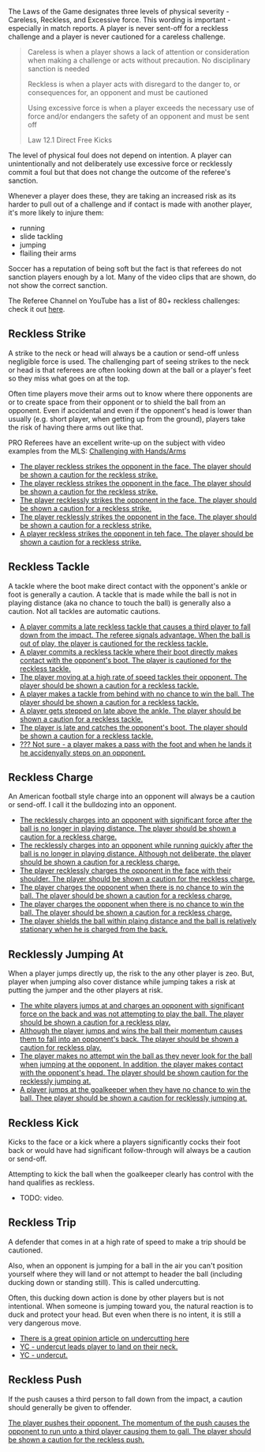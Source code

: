 The Laws of the Game designates three levels of physical severity - Careless, Reckless, and Excessive force. This wording is important - especially in match reports. A player is never sent-off for a reckless challenge and a player is never cautioned for a careless challenge.

> Careless is when a player shows a lack of attention or consideration when making a challenge or acts without precaution. No disciplinary sanction is needed
> 
> Reckless is when a player acts with disregard to the danger to, or consequences for, an opponent and must be cautioned
> 
> Using excessive force is when a player exceeds the necessary use of force and/or endangers the safety of an opponent and must be sent off
> 
> Law 12.1 Direct Free Kicks

The level of physical foul does not depend on intention. A player can unintentionally and not deliberately use excessive force or recklessly commit a foul but that does not change the outcome of the referee's sanction.

Whenever a player does these, they are taking an increased risk as its harder to pull out of a challenge and if contact is made with another player, it's more likely to injure them:
- running
- slide tackling
- jumping
- flailing their arms

Soccer has a reputation of being soft but the fact is that referees do not sanction players enough by a lot. Many of the video clips that are shown, do not show the correct sanction.

The Referee Channel on YouTube has a list of 80+ reckless challenges: check it out [here](https://www.youtube.com/playlist?list=PL4OiywE4asSdqTZIY2Lpw9ks2BY5ExiR9).

## Reckless Strike

A strike to the neck or head will always be a caution or send-off unless negligible force is used. The challenging part of seeing strikes to the neck or head is that referees are often looking down at the ball or a player's feet so they miss what goes on at the top.

Often time players move their arms out to know where there opponents are or to create space from their opponent or to shield the ball from an opponent. Even if accidental and even if the opponent's head is lower than usually (e.g. short player, when getting up from the ground), players take the risk of having there arms out like that. 

PRO Referees have an excellent write-up on the subject with video examples from the MLS: [Challenging with Hands/Arms](https://proreferees.com/2020/04/20/pro-insight-tool-or-weapon-challenging-with-hands-arms/)

- [The player reckless strikes the opponent in the face. The player should be shown a caution for the reckless strike.](https://youtu.be/Zxnn7GNixcQ?t=876)
- [The player reckless strikes the opponent in the face. The player should be shown a caution for the reckless strike.](https://youtu.be/06lqnmddvKQ?t=142)
- [The player recklessly strikes the opponent in the face. The player should be shown a caution for a reckless strike.](https://youtu.be/N9gHcVw_aws?t=714)
- [The player recklessly strikes the opponent in the face. The player should be shown a caution for a reckless strike.](https://www.youtube.com/watch?v=nRJUKBI9Fnk&t=717s)
- [A player reckless strikes the opponent in teh face. The player should be shown a caution for a reckless strike.](https://youtu.be/nRJUKBI9Fnk?t=711)

## Reckless Tackle

A tackle where the boot make direct contact with the opponent's ankle or foot is generally a caution. A tackle that is made while the ball is not in playing distance (aka no chance to touch the ball) is generally also a caution. Not all tackles are automatic cautions.

- [A player commits a late reckless tackle that causes a third player to fall down from the impact. The referee signals advantage. When the ball is out of play, the player is cautioned for the reckless tackle.](https://youtu.be/eFxYX4x1za0?t=790)
- [A player commits a reckless tackle where their boot directly makes contact with the opponent's boot. The player is cautioned for the reckless tackle.](https://youtu.be/GBHiiU8lekE?t=386)
- [The player moving at a high rate of speed tackles their opponent. The player should be shown a caution for a reckless tackle.](https://youtu.be/D6964pIyGlg)
- [A player makes a tackle from behind with no chance to win the ball. The player should be shown a caution for a reckless tackle.](https://youtu.be/ICuWXmOqcho)
- [A player gets stepped on late above the ankle. The player should be shown a caution for a reckless tackle.](https://www.youtube.com/watch?v=ppq4hrSv2Tc&t=154s)
- [The player is late and catches the opponent's boot. The player should be shown a caution for a reckless tackle.](https://www.youtube.com/watch?v=WJP50N3Jq-E)
- [??? Not sure - a player makes a pass with the foot and when he lands it he accidenyally steps on an opponent.](https://youtu.be/cC2xKHflYkY?feature=shared&t=785)

## Reckless Charge

An American football style charge into an opponent will always be a caution or send-off. I call it the bulldozing into an opponent. 

- [The recklessly charges into an opponent with significant force after the ball is no longer in playing distance. The player should be shown a caution for a reckless charge.](https://youtu.be/Zxnn7GNixcQ?t=678)
- [The recklessly charges into an opponent while running quickly after the ball is no longer in playing distance. Although not deliberate, the player should be shown a caution for a reckless charge.](https://youtu.be/GBHiiU8lekE?t=420)
- [The player recklessly charges the opponent in the face with their shoulder. The player should be shown a caution for the reckless charge.](https://youtu.be/GBHiiU8lekE?t=217)
- [The player charges the opponent when there is no chance to win the ball. The player should be shown a caution for a reckless charge. ](https://youtu.be/7cZpV_ZAfzw)
- [The player charges the opponent when there is no chance to win the ball. The player should be shown a caution for a reckless charge.](https://youtu.be/vR3DpyYTH2k)
- [The player shields the ball within plaing distance and the ball is relatively stationary when he is charged from the back.](https://youtu.be/79cBWbiWElA?feature=shared&t=605)

## Recklessly Jumping At

When a player jumps directly up, the risk to the any other player is zeo. But, player when jumping also cover distance while jumping takes a risk at putting the jumper and the other players at risk. 

- [ The white players jumps at and charges an opponent with significant force on the back and was not attempting to play the ball. The player should be shown a caution for a reckless play.](https://youtu.be/u-y3AiAm2pI?t=606)
- [Although the player jumps and wins the ball their momentum causes them to fall into an opponent's back. The player should be shown a caution for reckless play.](https://youtu.be/GYWeklAEl_0?t=6)
- [The player makes no attempt win the ball as they never look for the ball when jumping at the opponent. In addition, the player makes contact with the opponent's head. The player should be shown caution for the recklessly jumping at.](https://youtu.be/CjSmyUcN_XY)
- [A player jumps at the goalkeeper when they have no chance to win the ball. Thee player should be shown a caution for recklessly jumping at.](https://youtu.be/7S_jphEXARY)

## Reckless Kick

Kicks to the face or a kick where a players significantly cocks their foot back or would have had significant follow-through will always be a caution or send-off.

Attempting to kick the ball when the goalkeeper clearly has control with the hand qualifies as reckless.
- TODO: video.

## Reckless Trip

A defender that comes in at a high rate of speed to make a trip should be cautioned. 

Also, when an opponent is jumping for a ball in the air you can't position yourself where they will land or not attempt to header the ball (including ducking down or standing still). This is called undercutting. 

Often, this ducking down action is done by other players but is not intentional. When someone is jumping toward you, the natural reaction is to duck and protect your head. But even when there is no intent, it is still a very dangerous move.

- [There is a great opinion article on undercutting here](https://the18.com/soccer-entertainment/forget-var-its-time-rethink-way-football-arbitrates-aerial-challenges?amp=)
- [YC - undercut leads player to land on their neck.](https://www.tiktok.com/t/ZPRW7qUWT/)
- [YC - undercut.](https://youtu.be/VihDwiKCan4?feature=shared&t=91)

## Reckless Push

If the push causes a third person to fall down from the impact, a caution should generally be given to offender.

[The player pushes their opponent. The momentum of the push causes the opponent to run unto a third player causing them to gall. The player should be shown a caution for the reckless push.](https://youtu.be/qUwa-YNH-ek)
